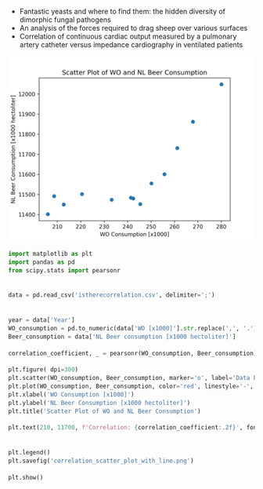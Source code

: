 * Fantastic yeasts and where to find them: the hidden diversity of dimorphic fungal pathogens
* An analysis of the forces required to drag sheep over various surfaces
* Correlation of continuous cardiac output measured by a pulmonary artery catheter versus impedance cardiography in ventilated patients

![1695851226964](image/solution_thomasnorton/1695851226964.png)



```python
import matplotlib as plt
import pandas as pd
from scipy.stats import pearsonr


data = pd.read_csv('istherecorrelation.csv', delimiter=';')


year = data['Year']
WO_consumption = pd.to_numeric(data['WO [x1000]'].str.replace(',', '.'))
Beer_consumption = data['NL Beer consumption [x1000 hectoliter]']

correlation_coefficient, _ = pearsonr(WO_consumption, Beer_consumption)

plt.figure( dpi=300)
plt.scatter(WO_consumption, Beer_consumption, marker='o', label='Data Points')
plt.plot(WO_consumption, Beer_consumption, color='red', linestyle='-', linewidth=1, label='Line Connecting Data')
plt.xlabel('WO Consumption [x1000]')
plt.ylabel('NL Beer Consumption [x1000 hectoliter]')
plt.title('Scatter Plot of WO and NL Beer Consumption')

plt.text(210, 11700, f'Correlation: {correlation_coefficient:.2f}', fontsize=12)


plt.legend()
plt.savefig('correlation_scatter_plot_with_line.png')

plt.show()
```
